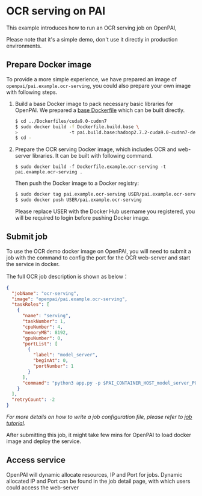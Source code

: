 <!--
  Copyright (c) Microsoft Corporation
  All rights reserved.

  MIT License

  Permission is hereby granted, free of charge, to any person obtaining a copy of this software and associated
  documentation files (the "Software"), to deal in the Software without restriction, including without limitation
  the rights to use, copy, modify, merge, publish, distribute, sublicense, and/or sell copies of the Software, and
  to permit persons to whom the Software is furnished to do so, subject to the following conditions:
  The above copyright notice and this permission notice shall be included in all copies or substantial portions of the Software.

  THE SOFTWARE IS PROVIDED *AS IS*, WITHOUT WARRANTY OF ANY KIND, EXPRESS OR IMPLIED, INCLUDING
  BUT NOT LIMITED TO THE WARRANTIES OF MERCHANTABILITY, FITNESS FOR A PARTICULAR PURPOSE AND
  NONINFRINGEMENT. IN NO EVENT SHALL THE AUTHORS OR COPYRIGHT HOLDERS BE LIABLE FOR ANY CLAIM,
  DAMAGES OR OTHER LIABILITY, WHETHER IN AN ACTION OF CONTRACT, TORT OR OTHERWISE, ARISING FROM,
  OUT OF OR IN CONNECTION WITH THE SOFTWARE OR THE USE OR OTHER DEALINGS IN THE SOFTWARE.
-->



# OCR serving on PAI

This example introduces how to run an OCR serving job on OpenPAI, 


Please note that it's a simple demo, don't use it directly in production environments.



## Prepare Docker image

To provide a more simple experience, we have prepared an image of `openpai/pai.example.ocr-serving`, 
you could also prepare your own image with following steps.

1. Build a base Docker image to pack necessary basic libraries for OpenPAI.
    We prepared a [base Dockerfile](../Dockerfiles/cuda9.0-cudnn7/Dockerfile.build.base) which can be built directly.

    ```bash
    $ cd ../Dockerfiles/cuda9.0-cudnn7
    $ sudo docker build -f Dockerfile.build.base \
    >                   -t pai.build.base:hadoop2.7.2-cuda9.0-cudnn7-devel-ubuntu16.04 .
    $ cd -
    ```

2. Prepare the OCR serving Docker image, which includes OCR and web-server libraries. 
    It can be built with following command.

    ```
    $ sudo docker build -f Dockerfile.example.ocr-serving -t pai.example.ocr-serving .
    ```

    Then push the Docker image to a Docker registry:

    ```bash
    $ sudo docker tag pai.example.ocr-serving USER/pai.example.ocr-serving
    $ sudo docker push USER/pai.example.ocr-serving
    ```
    Please replace USER with the Docker Hub username you registered, you will be required to login before pushing Docker image.



## Submit job

To use the OCR demo docker image on OpenPAI, you will need to submit a job with the command to config the port for the OCR web-server and start the service in docker. 

The full OCR job description is shown as below：
```json
{
  "jobName": "ocr-serving",
  "image": "openpai/pai.example.ocr-serving",
  "taskRoles": [
    {
      "name": "serving",
      "taskNumber": 1,
      "cpuNumber": 4,
      "memoryMB": 8192,
      "gpuNumber": 0,
      "portList": [
        {
          "label": "model_server",
          "beginAt": 0,
          "portNumber": 1
        }
      ],
      "command": "python3 app.py -p $PAI_CONTAINER_HOST_model_server_PORT_LIST"
    }
  ],
  "retryCount": -2
}
```
*For more details on how to write a job configuration file, 
please refer to [job tutorial](../../docs/job_tutorial.md#json-config-file-for-job-submission).*

After submitting this job, it might take few mins for OpenPAI to load docker image and deploy the service.

## Access service

OpenPAI will dynamic allocate resources, IP and Port for jobs. 
Dynamic allocated IP and Port can be found in the job detail page, with which
users could access the web-server








